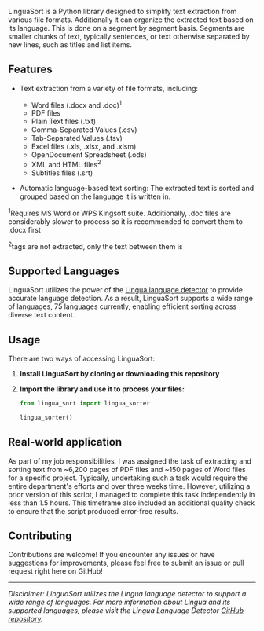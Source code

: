 LinguaSort is a Python library designed to simplify text extraction from various file formats. Additionally it can organize the extracted text based on its language. This is done on a segment by segment basis. Segments are smaller chunks of text, typically sentences, or text otherwise separated by new lines, such as titles and list items.

## Features

- Text extraction from a variety of file formats, including:
  - Word files (.docx and .doc)<sup>1</sup>
  - PDF files
  - Plain Text files (.txt)
  - Comma-Separated Values (.csv)
  - Tab-Separated Values (.tsv)
  - Excel files (.xls, .xlsx, and .xlsm)
  - OpenDocument Spreadsheet (.ods)
  - XML and HTML files<sup>2</sup>
  - Subtitles files (.srt)

- Automatic language-based text sorting:
  The extracted text is sorted and grouped based on the language it is written in.

<sup>1</sup>Requires MS Word or WPS Kingsoft suite. Additionally, .doc files are considerably slower to process so it is recommended to convert them to .docx first

<sup>2</sup>tags are not extracted, only the text between them is

## Supported Languages

LinguaSort utilizes the power of the [Lingua language detector](https://github.com/pemistahl/lingua-py) to provide accurate language detection. As a result, LinguaSort supports a wide range of languages, 75 languages currently, enabling efficient sorting across diverse text content.

## Usage

There are two ways of accessing LinguaSort:

1. **Install LinguaSort by cloning or downloading this repository**

2. **Import the library and use it to process your files:**

   ```python
   from lingua_sort import lingua_sorter

   lingua_sorter()
   ```

## Real-world application

As part of my job responsibilities, I was assigned the task of extracting and sorting text from ~6,200 pages of PDF files and ~150 pages of Word files for a specific project. Typically, undertaking such a task would require the entire department's efforts and over three weeks time. However, utilizing a prior version of this script, I managed to complete this task independently in less than 1.5 hours. This timeframe also included an additional quality check to ensure that the script produced error-free results.

## Contributing

Contributions are welcome! If you encounter any issues or have suggestions for improvements, please feel free to submit an issue or pull request right here on GitHub!

---
*Disclaimer: LinguaSort utilizes the Lingua language detector to support a wide range of languages. For more information about Lingua and its supported languages, please visit the Lingua Language Detector [GitHub repository](https://github.com/pemistahl/lingua-py).*
